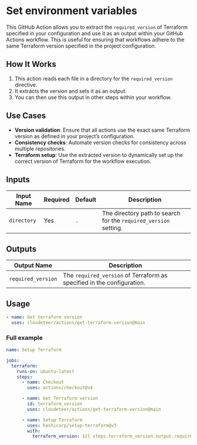 # Set environment variables

This GitHub Action allows you to extract the `required_version` of Terraform specified in your configuration and use it as an output within your GitHub Actions workflow. This is useful for ensuring that workflows adhere to the same Terraform version specified in the project configuration.

## How It Works

1. This action reads each file in a directory for the `required_version` directive.
2. It extracts the version and sets it as an output.
3. You can then use this output in other steps within your workflow.

## Use Cases

- **Version validation**: Ensure that all actions use the exact same Terraform version as defined in your project’s configuration.
- **Consistency checks**: Automate version checks for consistency across multiple repositories.
- **Terraform setup**: Use the extracted version to dynamically set up the correct version of Terraform for the workflow execution.

## Inputs

| Input Name  | Required | Default | Description                                                      |
| ----------- | -------- | ------- | ---------------------------------------------------------------- |
| `directory` | Yes      | `.`     | The directory path to search for the `required_version` setting. |

## Outputs

| Output Name        | Description                                                            |
| ------------------ | ---------------------------------------------------------------------- |
| `required_version` | The `required_version` of Terraform as specified in the configuration. |

## Usage

```yaml
- name: Get terraform version
  uses: cloudeteer/actions/get-terraform-version@main
```

### Full example

```yaml
name: Setup Terraform

jobs:
  terraform:
    runs-on: ubuntu-latest
    steps:
      - name: Checkout
        uses: actions/checkout@v4

      - name: Get Terraform version
        id: terraform_version
        uses: cloudeteer/actions/get-terraform-version@main

      - name: Setup Terraform
        uses: hashicorp/setup-terraform@v3
        with:
          terraform_version: ${{ steps.terraform_version.output.required_version }}
```
